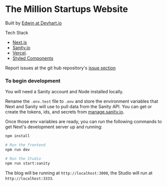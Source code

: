 # The Million Startups Website

Built by [Edwin at Devhart.io](https://devhart.io)

Tech Stack 
- [Next.js](https://nextjs.org)
- [Sanity.io](https://www.sanity.io)
- [Vercel](https://vercel.com).
- [Styled Components](https://styled-components.com/)


Report issues at the git hub repository's [issue section](https://github.com/millionstartups/million-startups-website/issues)


### To begin development

You will need a Sanity account and Node installed locally.

Rename the `.env.test` file to `.env` and store the environment variables that Next and Sanity will use to pull data from the Sanity API. You can get or create the tokens, ids, and secrets from [manage.sanity.io](https://manage.sanity.io).

Once those env variables are ready, you can run the following commands to get Next's development server up and running:

```bash
npm install

# Run the frontend
npm run dev

# Run the Studio
npm run start:sanity
```

The blog will be running at `http://localhost:3000`, the Studio will run at `http://localhost:3333`.
